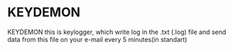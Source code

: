 # KEYDEMON

KEYDEMON this is keylogger, which write log in the .txt (.log) file and send data from this file on your e-mail every 5 minutes(in standart)
